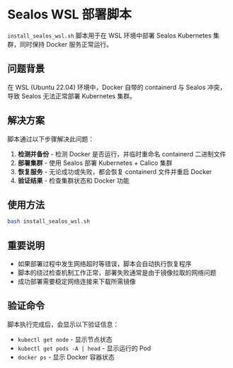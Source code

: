 # Sealos WSL 部署脚本

`install_sealos_wsl.sh` 脚本用于在 WSL 环境中部署 Sealos Kubernetes 集群，同时保持 Docker 服务正常运行。

## 问题背景

在 WSL (Ubuntu 22.04) 环境中，Docker 自带的 containerd 与 Sealos 冲突，导致 Sealos 无法正常部署 Kubernetes 集群。

## 解决方案

脚本通过以下步骤解决此问题：

1. **检测并备份** - 检测 Docker 是否运行，并临时重命名 containerd 二进制文件
2. **部署集群** - 使用 Sealos 部署 Kubernetes + Calico 集群
3. **恢复服务** - 无论成功或失败，都会恢复 containerd 文件并重启 Docker
4. **验证结果** - 检查集群状态和 Docker 功能

## 使用方法

```bash
bash install_sealos_wsl.sh
```

## 重要说明

- 如果部署过程中发生网络超时等错误，脚本会自动执行恢复程序
- 脚本的绕过检查机制工作正常，部署失败通常是由于镜像拉取的网络问题
- 成功部署需要稳定网络连接来下载所需镜像

## 验证命令

脚本执行完成后，会显示以下验证信息：
- `kubectl get node` - 显示节点状态
- `kubectl get pods -A | head` - 显示运行的 Pod
- `docker ps` - 显示 Docker 容器状态